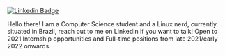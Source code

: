 [![Linkedin Badge](https://img.shields.io/badge/-LinkedIn-blue?style=flat-square&logo=Linkedin&logoColor=white&link=https://www.linkedin.com/in/joao-victor-s)](https://www.linkedin.com/in/joao-victor-s/)

Hello there! I am a Computer Science student and a Linux nerd, currently situated in Brazil, reach out to me on LinkedIn if you want to talk! Open to 2021 Internship opportunities and Full-time positions from late 2021/early 2022 onwards.

